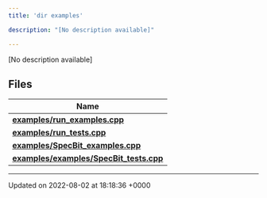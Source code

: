 ```yaml
---
title: 'dir examples'

description: "[No description available]"

---
```







[No description available]

## Files

| Name           |
| -------------- |
| **[examples/run_examples.cpp](/documentation/code/colliderbit_development/files/run__examples_8cpp/#file-run-examples.cpp)**  |
| **[examples/run_tests.cpp](/documentation/code/colliderbit_development/files/run__tests_8cpp/#file-run-tests.cpp)**  |
| **[examples/SpecBit_examples.cpp](/documentation/code/colliderbit_development/files/specbit__examples_8cpp/#file-specbit-examples.cpp)**  |
| **[examples/examples/SpecBit_tests.cpp](/documentation/code/colliderbit_development/files/examples_2specbit__tests_8cpp/#file-examples/specbit-tests.cpp)**  |






-------------------------------

Updated on 2022-08-02 at 18:18:36 +0000
